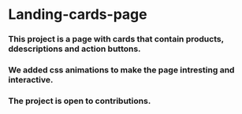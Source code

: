 # Landing-cards-page
### This project is a page with cards that contain products, ddescriptions and action buttons.
### We added css animations to make the page intresting and interactive.
### The project is open to contributions.
